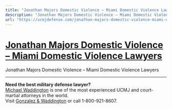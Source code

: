```yaml
---
title: "Jonathan Majors Domestic Violence – Miami Domestic Violence Lawyers"
description: "Jonathan Majors Domestic Violence – Miami Domestic Violence Lawyers"
url: "https://ucmjdefense.com/jonathan-majors-domestic-violence-miami-domestic-violence-lawyers.html"
---
```


# [Jonathan Majors Domestic Violence – Miami Domestic Violence Lawyers](https://ucmjdefense.com/jonathan-majors-domestic-violence-miami-domestic-violence-lawyers.html)

Jonathan Majors Domestic Violence – Miami Domestic Violence Lawyers

---

**Need the best military defense lawyer?**  
[Michael Waddington](https://ucmjdefense.com/attorneys/michael-stewart-waddington-partner.html) is one of the most experienced UCMJ and court-martial attorneys in the world.  
Visit [Gonzalez & Waddington](https://ucmjdefense.com) or call 1-800-921-8607.
